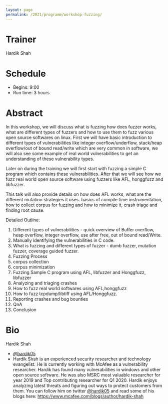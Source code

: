 ```yaml
---
layout: page
permalink: /2021/programm/workshop-fuzzing/
---
```


# Trainer

Hardik Shah

# Schedule

- Begins: 9:00
- Run time: 3 hours

# Abstract

In this workshop, we will discuss what is fuzzing how does fuzzer works, what are different types of fuzzers and how to use them to fuzz various open source softwares on linux. First we will have basic introduction to different types of vulnerabilities like integer overflow/underflow, stack/heap overflow/out of bound read/write which are very common in software, we will also see some example of real world vulnerabilities to get an understanding of these vulnerability types.

Later on during the training we will first start with fuzzing a simple C program which contains these vulnerabilities. After that we will see how we fuzz real world open source software using fuzzers like AFL, honggfuzz and libfuzzer.

This talk will also provide details on how does AFL works, what are the different mutation strategies it uses. basics of compile time instrumentation, how to collect corpus for fuzzing and how to minimize it, crash triage and finding root cause.

Detailed Outline:

1.  Different types of vulnerabilities - quick overview of Buffer overflow, heap overflow, integer overflow, use after free, out of bound read/Write.
2.  Manually identifying the vulnerabilities in C code.
3.  What is fuzzing and different types of fuzzer - dumb fuzzer, mutation fuzzer, coverage guided fuzzer.
4.  Fuzzing Process
5.  corpus collection
6.  corpus minimization
7.  Fuzzing Sample C program using AFL, libfuzzer and Honggfuzz, libfuzzer
8.  Analyzing and triaging crashes
9.  How to fuzz real world softwares using AFL,honggfuzz
10. How to fuzz tcpdump/libtiff using AFL/Honggfuzz.
11. Reporting crashes and bug bounties
12. QnA
13. Conclusion

# Bio

Hardik Shah

- [@hardik05](https://twitter.com/hardik05)
- Hardik Shah is an experienced security researcher and technology evangelist. He is currently working with McAfee as a vulnerability researcher. Hardik has found many vulnerabilities in windows and other open source software. He was also MSRC most valuable researcher for year 2019 and Top contributing researcher for Q1 2020. Hardik enjoys analyzing latest threats and figuring out ways to protect customers from them. You can follow him on twitter [@hardik05](https://twitter.com/hardik05) and read some of his blogs here: https://www.mcafee.com/blogs/author/hardik-shah

